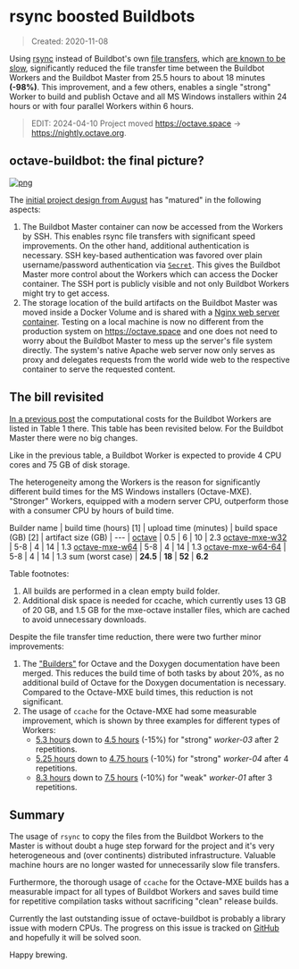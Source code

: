 # rsync boosted Buildbots

> Created: 2020-11-08

Using [rsync](https://rsync.samba.org/) instead of Buildbot's own
[file transfers](https://docs.buildbot.net/latest/manual/configuration/steps/file_transfer.html),
which [are known to be slow](https://github.com/buildbot/buildbot/issues/3709),
significantly reduced the file transfer time between the Buildbot Workers
and the Buildbot Master from 25.5 hours to about 18 minutes **(-98%)**.
This improvement, and a few others,
enables a single "strong" Worker to build and publish Octave and all
MS Windows installers
within 24 hours or with four parallel Workers within 6 hours.

> EDIT: 2024-04-10 Project moved <https://octave.space> &rarr; <https://nightly.octave.org>.

## octave-buildbot: the final picture?

[![png](./octave_buildbot.png)](./octave_buildbot.png)

The [initial project design from August](../../../2020/08/17/octave-buildbot.md)
has "matured" in the following aspects:
1. The Buildbot Master container can now be accessed from the Workers by SSH.
   This enables rsync file transfers with significant speed improvements.
   On the other hand, additional authentication is necessary.
   SSH key-based authentication was favored over plain username/password
   authentication via
   [`Secret`](https://docs.buildbot.net/latest/manual/secretsmanagement.html).
   This gives the Buildbot Master more control about the Workers
   which can access the Docker container.
   The SSH port is publicly visible and not only Buildbot Workers might try to
   get access.
2. The storage location of the build artifacts on the Buildbot Master was moved
   inside a Docker Volume and is shared with a
   [Nginx web server container](https://hub.docker.com/_/nginx).
   Testing on a local machine is now no different from the production system
   on <https://octave.space> and one does not need to worry about the Buildbot
   Master to mess up the server's file system directly.
   The system's native Apache web server now only serves as proxy
   and delegates requests from the world wide web to the respective container
   to serve the requested content.


## The bill revisited

[In a previous post](../../../2020/10/16/octave-buildbot-app) the
computational costs for the Buildbot Workers are listed in Table 1 there.
This table has been revisited below.
For the Buildbot Master there were no big changes.

Like in the previous table,
a Buildbot Worker is expected to provide 4 CPU cores and 75 GB of disk storage.

The heterogeneity among the Workers is the reason for significantly
different build times for the MS Windows installers (Octave-MXE).
"Stronger" Workers, equipped with a modern server CPU,
outperform those with a consumer CPU by hours of build time.

Builder name | build time (hours) [1] | upload time (minutes) | build space (GB) [2] | artifact size (GB)
| --- |
[octave](https://buildbot.octave.space/#/builders/8)             |    0.5   |    6   |   10   |   2.3
[octave-mxe-w32](https://buildbot.octave.space/#/builders/7)     |    5-8   |    4   |   14   |   1.3
[octave-mxe-w64](https://buildbot.octave.space/#/builders/9)     |    5-8   |    4   |   14   |   1.3
[octave-mxe-w64-64](https://buildbot.octave.space/#/builders/10) |    5-8   |    4   |   14   |   1.3
sum (worst case)                                                 | **24.5** | **18** | **52** | **6.2**

Table footnotes:
1. All builds are performed in a clean empty build folder.
2. Additional disk space is needed for ccache,
   which currently uses 13 GB of 20 GB,
   and 1.5 GB for the mxe-octave installer files, which are cached to avoid
   unnecessary downloads.

Despite the file transfer time reduction,
there were two further minor improvements:
1. The ["Builders"](https://docs.buildbot.net/latest/manual/concepts.html)
   for Octave and the Doxygen documentation have been merged.
   This reduces the build time of both tasks by about 20%,
   as no additional build of Octave for the Doxygen documentation is necessary.
   Compared to the Octave-MXE build times, this reduction is not significant.
2. The usage of `ccache` for the Octave-MXE had some measurable improvement,
   which is shown by three examples for different types of Workers:
   - [5.3 hours](https://buildbot.octave.space/#/builders/7/builds/1)
     down to
     [4.5 hours](https://buildbot.octave.space/#/builders/7/builds/7)
     (-15%) for "strong" *worker-03*  after 2 repetitions.
   - [5.25 hours](https://buildbot.octave.space/#/builders/9/builds/1)
     down to
     [4.75 hours](https://buildbot.octave.space/#/builders/9/builds/8)
     (-10%) for "strong" *worker-04* after 4 repetitions.
   - [8.3 hours](https://buildbot.octave.space/#/builders/10/builds/1)
     down to
     [7.5 hours](https://buildbot.octave.space/#/builders/10/builds/8)
     (-10%) for "weak" *worker-01* after 3 repetitions.

## Summary

The usage of `rsync` to copy the files from the Buildbot Workers to the Master
is without doubt a huge step forward for the project and it's very heterogeneous
and (over continents) distributed infrastructure.
Valuable machine hours are no longer wasted for unnecessarily slow file
transfers.

Furthermore, the thorough usage of `ccache` for the Octave-MXE builds has
a measurable impact for all types of Buildbot Workers and saves build time
for repetitive compilation tasks without sacrificing "clean" release builds.

Currently the last outstanding issue of octave-buildbot is probably
a library issue with modern CPUs.  The progress on this issue is tracked on
[GitHub](https://github.com/gnu-octave/octave-buildbot/issues/6)
and hopefully it will be solved soon.

Happy brewing.
